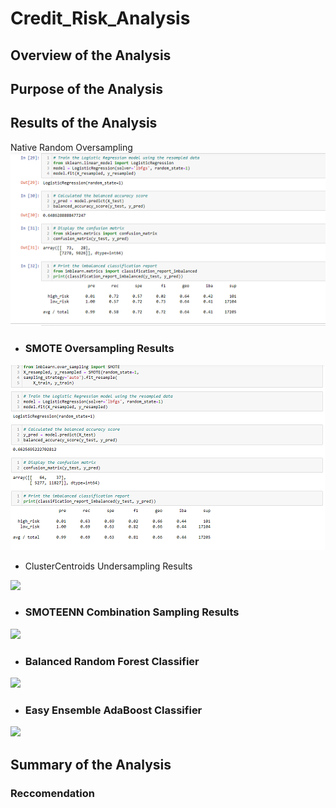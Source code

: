 # Credit_Risk_Analysis
## Overview of the Analysis
## Purpose of the Analysis
## Results of the Analysis
Native Random Oversampling
<img src="Resources/oversampling1.png">

- ### SMOTE Oversampling Results
<img src="Resources/over_results2.png">

- ClusterCentroids Undersampling Results
<img src="Resources/3.png">

- ### SMOTEENN Combination Sampling Results
<img src="Resources/4.png">

- ### Balanced Random Forest Classifier
<img src="Resources/5.png">

- ### Easy Ensemble AdaBoost Classifier
<img src="Resources/6.png">

## Summary of the Analysis
### Reccomendation
